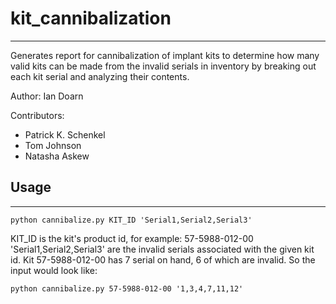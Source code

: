 # kit_cannibalization
---
Generates report for cannibalization of implant kits 
to determine how many valid kits can be made from the invalid serials
in inventory by breaking out each kit serial and analyzing their contents.

Author: Ian Doarn

Contributors:
  - Patrick K. Schenkel
  - Tom Johnson
  - Natasha Askew

## Usage
------

```commandline
python cannibalize.py KIT_ID 'Serial1,Serial2,Serial3'
```

KIT_ID is the kit's product id, for example: 57-5988-012-00
'Serial1,Serial2,Serial3' are the invalid serials associated with the
given kit id. Kit 57-5988-012-00 has 7 serial on hand, 6 of which are
invalid. So the input would look like:

```commandline
python cannibalize.py 57-5988-012-00 '1,3,4,7,11,12'
```


